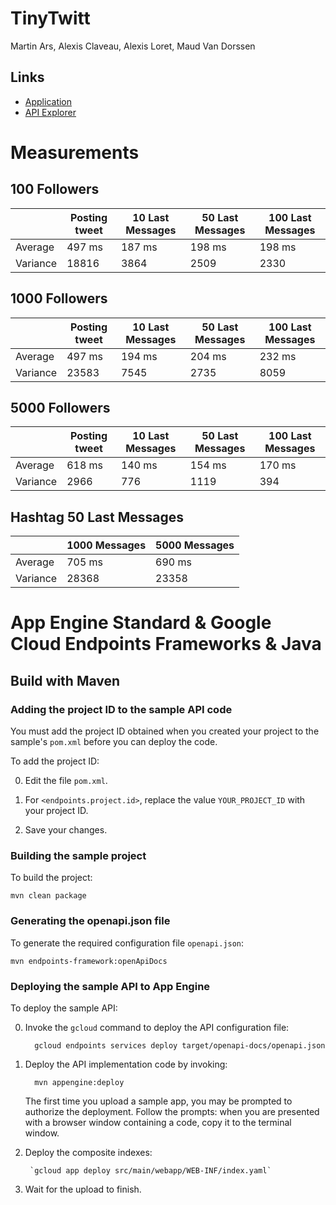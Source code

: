 # TinyTwitt

Martin Ars, Alexis Claveau, Alexis Loret, Maud Van Dorssen

## Links
* [Application](https://tinytwitt-227514.appspot.com/)
* [API Explorer](https://tinytwitt-227514.appspot.com/_ah/api/explorer)

# Measurements

## 100 Followers

|          | Posting tweet | 10 Last Messages | 50 Last Messages | 100 Last Messages |
|----------|---------------|------------------|------------------|-------------------|
|  Average |    497 ms     |       187 ms     |       198 ms     |       198 ms      |   
| Variance |    18816      |       3864       |       2509       |        2330       |

## 1000 Followers

|          | Posting tweet | 10 Last Messages | 50 Last Messages | 100 Last Messages |
|----------|---------------|------------------|------------------|-------------------|
|  Average |    497 ms     |       194 ms     |       204 ms     |       232 ms      |   
| Variance |    23583      |       7545       |       2735       |        8059       |

## 5000 Followers

|          | Posting tweet | 10 Last Messages | 50 Last Messages | 100 Last Messages |
|----------|---------------|------------------|------------------|-------------------|
|  Average |    618 ms     |       140 ms     |       154 ms     |       170 ms      |   
| Variance |     2966      |        776       |       1119       |         394       |

## Hashtag 50 Last Messages

|          | 1000 Messages | 5000 Messages |
|----------|---------------|---------------|
|  Average |    705 ms     |    690 ms     |   
| Variance |     28368     |      23358    |

# App Engine Standard & Google Cloud Endpoints Frameworks & Java

## Build with Maven

### Adding the project ID to the sample API code

You must add the project ID obtained when you created your project to the
sample's `pom.xml` before you can deploy the code.

To add the project ID:

0. Edit the file `pom.xml`.

0. For `<endpoints.project.id>`, replace the value `YOUR_PROJECT_ID` with
your project ID.

0. Save your changes.

### Building the sample project

To build the project:

    mvn clean package

### Generating the openapi.json file

To generate the required configuration file `openapi.json`:

    mvn endpoints-framework:openApiDocs

### Deploying the sample API to App Engine

To deploy the sample API:

0. Invoke the `gcloud` command to deploy the API configuration file:

         gcloud endpoints services deploy target/openapi-docs/openapi.json

0. Deploy the API implementation code by invoking:

         mvn appengine:deploy

    The first time you upload a sample app, you may be prompted to authorize the
    deployment. Follow the prompts: when you are presented with a browser window
    containing a code, copy it to the terminal window.
    
0. Deploy the composite indexes:
		
		`gcloud app deploy src/main/webapp/WEB-INF/index.yaml`

0. Wait for the upload to finish.
